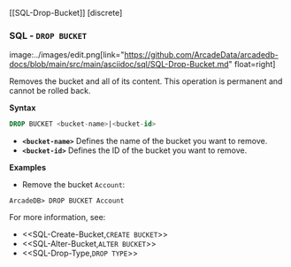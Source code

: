 [[SQL-Drop-Bucket]]
[discrete]
### SQL - `DROP BUCKET` 
image:../images/edit.png[link="https://github.com/ArcadeData/arcadedb-docs/blob/main/src/main/asciidoc/sql/SQL-Drop-Bucket.md" float=right]

Removes the bucket and all of its content.  This operation is permanent and cannot be rolled back.

**Syntax**

```sql
DROP BUCKET <bucket-name>|<bucket-id>
```

- **`<bucket-name>`** Defines the name of the bucket you want to remove.
- **`<bucket-id>`** Defines the ID of the bucket you want to remove.

**Examples**

- Remove the bucket `Account`:

```
ArcadeDB> DROP BUCKET Account
```

For more information, see:

- <<SQL-Create-Bucket,`CREATE BUCKET`>>
- <<SQL-Alter-Bucket,`ALTER BUCKET`>>
- <<SQL-Drop-Type,`DROP TYPE`>>

